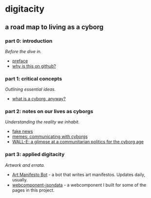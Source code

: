 # digitacity
## a road map to living as a cyborg

### part 0: introduction
_Before the dive in._

- [preface][1]
- [why is this on github?][2]

### part 1: critical concepts
_Outlining essential ideas._

- [what is a cyborg, anyway?][3]

### part 2: notes on our lives as cyborgs
_Understanding the reality we inhabit._

- [fake news][4]
- [memes: communicating with cyborgs][5]
- [WALL-E: a glimpse at a communitarian politics for the cyborg age][6]

### part 3: applied digitacity 
_Artwork and errata._

- [Art Manifesto Bot][7] - a bot that writes art manifestos. Updates daily, usually.
- [webcomponent-jsondata][8] - a webcomponent I built for some of the pages in this project.

[1]:	./part0/preface
[2]:	./part0/why_github
[3]:	./part1/what_is_a_cyborg
[4]:	./part2/notes_on_fake_news
[5]:	./part2/communicating
[6]:	https://brettneese.wordpress.com/2016/11/22/the-communitarian-politics-of-wall%C2%B7e/
[7]:	https://artmanifestobot.tumblr.com/
[8]:	https://github.com/brettneese/webcomponent-jsondata